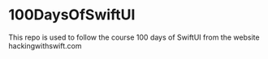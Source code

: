 # 100DaysOfSwiftUI
This repo is used to follow the course 100 days of SwiftUI from the website hackingwithswift.com
